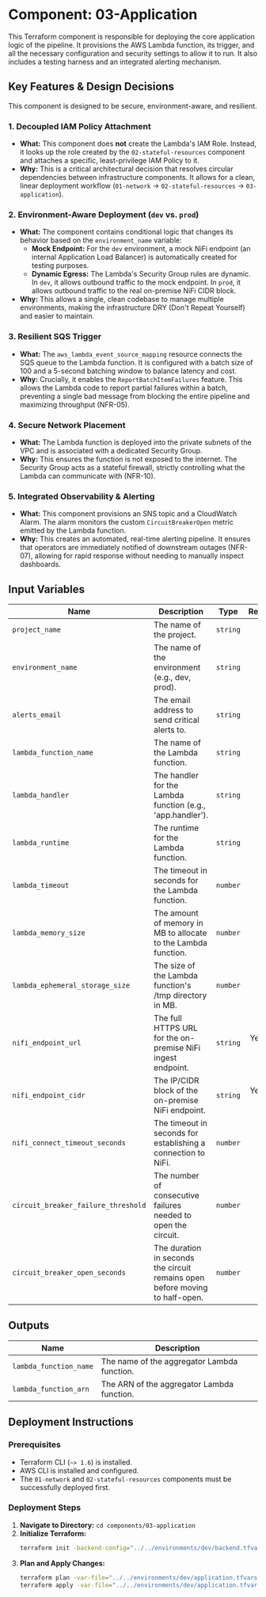# Component: 03-Application

This Terraform component is responsible for deploying the core application logic of the pipeline. It provisions the AWS Lambda function, its trigger, and all the necessary configuration and security settings to allow it to run. It also includes a testing harness and an integrated alerting mechanism.

## Key Features & Design Decisions

This component is designed to be secure, environment-aware, and resilient.

### 1. Decoupled IAM Policy Attachment

*   **What:** This component does **not** create the Lambda's IAM Role. Instead, it looks up the role created by the `02-stateful-resources` component and attaches a specific, least-privilege IAM Policy to it.
*   **Why:** This is a critical architectural decision that resolves circular dependencies between infrastructure components. It allows for a clean, linear deployment workflow (`01-network` -> `02-stateful-resources` -> `03-application`).

### 2. Environment-Aware Deployment (`dev` vs. `prod`)

*   **What:** The component contains conditional logic that changes its behavior based on the `environment_name` variable:
    *   **Mock Endpoint:** For the `dev` environment, a mock NiFi endpoint (an internal Application Load Balancer) is automatically created for testing purposes.
    *   **Dynamic Egress:** The Lambda's Security Group rules are dynamic. In `dev`, it allows outbound traffic to the mock endpoint. In `prod`, it allows outbound traffic to the real on-premise NiFi CIDR block.
*   **Why:** This allows a single, clean codebase to manage multiple environments, making the infrastructure DRY (Don't Repeat Yourself) and easier to maintain.

### 3. Resilient SQS Trigger

*   **What:** The `aws_lambda_event_source_mapping` resource connects the SQS queue to the Lambda function. It is configured with a batch size of 100 and a 5-second batching window to balance latency and cost.
*   **Why:** Crucially, it enables the `ReportBatchItemFailures` feature. This allows the Lambda code to report partial failures within a batch, preventing a single bad message from blocking the entire pipeline and maximizing throughput (NFR-05).

### 4. Secure Network Placement

*   **What:** The Lambda function is deployed into the private subnets of the VPC and is associated with a dedicated Security Group.
*   **Why:** This ensures the function is not exposed to the internet. The Security Group acts as a stateful firewall, strictly controlling what the Lambda can communicate with (NFR-10).

### 5. Integrated Observability & Alerting

*   **What:** This component provisions an SNS topic and a CloudWatch Alarm. The alarm monitors the custom `CircuitBreakerOpen` metric emitted by the Lambda function.
*   **Why:** This creates an automated, real-time alerting pipeline. It ensures that operators are immediately notified of downstream outages (NFR-07), allowing for rapid response without needing to manually inspect dashboards.

## Input Variables

| Name                                | Description                                                                  | Type     |    Required?    |
|-------------------------------------|------------------------------------------------------------------------------|----------|:---------------:|
| `project_name`                      | The name of the project.                                                     | `string` |       Yes       |
| `environment_name`                  | The name of the environment (e.g., dev, prod).                               | `string` |       Yes       |
| `alerts_email`                      | The email address to send critical alerts to.                                | `string` |       Yes       |
| `lambda_function_name`              | The name of the Lambda function.                                             | `string` |       Yes       |
| `lambda_handler`                    | The handler for the Lambda function (e.g., 'app.handler').                   | `string` |       No        |
| `lambda_runtime`                    | The runtime for the Lambda function.                                         | `string` |       No        |
| `lambda_timeout`                    | The timeout in seconds for the Lambda function.                              | `number` |       No        |
| `lambda_memory_size`                | The amount of memory in MB to allocate to the Lambda function.               | `number` |       No        |
| `lambda_ephemeral_storage_size`     | The size of the Lambda function's /tmp directory in MB.                      | `number` |       No        |
| `nifi_endpoint_url`                 | The full HTTPS URL for the on-premise NiFi ingest endpoint.                  | `string` | Yes (prod only) |
| `nifi_endpoint_cidr`                | The IP/CIDR block of the on-premise NiFi endpoint.                           | `string` | Yes (prod only) |
| `nifi_connect_timeout_seconds`      | The timeout in seconds for establishing a connection to NiFi.                | `number` |       No        |
| `circuit_breaker_failure_threshold` | The number of consecutive failures needed to open the circuit.               | `number` |       No        |
| `circuit_breaker_open_seconds`      | The duration in seconds the circuit remains open before moving to half-open. | `number` |       No        |

## Outputs

| Name                   | Description                                 |
|------------------------|---------------------------------------------|
| `lambda_function_name` | The name of the aggregator Lambda function. |
| `lambda_function_arn`  | The ARN of the aggregator Lambda function.  |

## Deployment Instructions

### Prerequisites

*   Terraform CLI (`~> 1.6`) is installed.
*   AWS CLI is installed and configured.
*   The `01-network` and `02-stateful-resources` components must be successfully deployed first.

### Deployment Steps

1.  **Navigate to Directory:** `cd components/03-application`
2.  **Initialize Terraform:**
    ```bash
    terraform init -backend-config="../../environments/dev/backend.tfvars"
    ```
3.  **Plan and Apply Changes:**
    ```bash
    terraform plan -var-file="../../environments/dev/application.tfvars"
    terraform apply -var-file="../../environments/dev/application.tfvars"
    ```